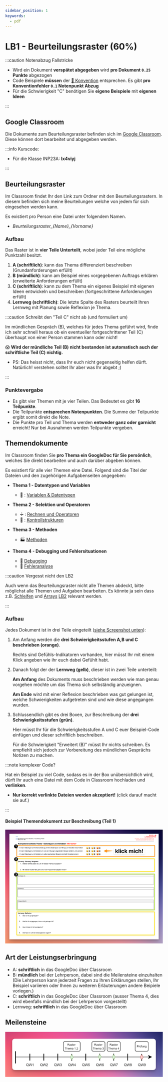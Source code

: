 ```yaml
---
sidebar_position: 1
keywords:
  - pdf
---
```


# LB1 - Beurteilungsraster (60%)

:::caution Notenabzug Fallstricke

- Wird ein Dokument **verspätet abgegeben** wird **pro Dokument `0.25` Punkte**
abgezogen
- Code Beispiele **müssen** der [:triangular_ruler: Konvention](/docs/woche01/aufgabe5-konventionen.md#konventionen) entsprechen. Es gibt **pro Konventionfehler `0.1` Notenpunkt Abzug**
- Für die Schwierigkeit "C" benötigen Sie **eigene Beispiele** mit **eigenen Ideen**

:::

## Google Classroom

Die Dokumente zum Beurteilungsraster befinden sich im
[Google Classroom](https://classroom.google.com). Diese können dort bearbeitet
und abgegeben werden.

:::info Kurscode:

- Für die Klasse INP23A: **lx4viyj**

:::

## Beurteilungsraster

Im Classroom findet Ihr den Link zum Ordner mit den Beurteilungsrastern. In
diesem befinden sich meine Beurteilungen welche von jedem für sich eingesehen
werden kann.

Es existiert pro Person eine Datei unter folgendem Namen.

- _Beurteilungsraster\_\{Name\}\_\{Vorname\}_

### Aufbau

Das Raster ist in **vier Teile Unterteilt**, wobei jeder Teil eine mögliche
Punktzahl besitzt.

1. **A (schriftlich)**: kann das Thema differenziert beschreiben
   (Grundanforderungen erfüllt)
1. **B (mündlich)**: kann am Beispiel eines vorgegebenen Auftrags erklären
   (erweiterte Anforderungen erfüllt)
1. **C (schriftlich)**: kann zu dem Thema ein eigenes Beispiel mit eigenen Ideen
   entwickeln und beschreiben (fortgeschrittene Anforderungen erfüllt)
1. **Lernweg (schriftlich)**: Die letzte Spalte des Rasters beurteilt Ihren
   Lernweg mit Planung sowie Reflexion je Thema.

:::caution Schreibt den "Teil C" nicht ab (und formuliert um)

Im mündlichen Gespräch (B), welches für jedes Thema geführt wird, finde ich sehr
schnell heraus ob ein eventueller fortgeschrittener Teil (C) überhaupt von einer
Person stammen kann oder nicht!

:scream: **Wird der mündliche Teil (B) nicht bestanden ist automatisch auch der
schriftliche Teil (C) nichtig.**

- PS: Das heisst nicht, dass Ihr euch nicht gegenseitig helfen dürft. Natürlich!
  verstehen solltet Ihr aber was Ihr abgebt ;)

:::

### Punktevergabe

- Es gibt vier Themen mit je vier Teilen. Das Bedeutet es gibt **16
  Teilpunkte**.
- Die Teilpunkte **entsprechen Notenpunkten**. Die Summe der Teilpunkte ergibt
  somit direkt die Note.
- Die Punkte pro Teil und Thema werden **entweder ganz oder garnicht** erreicht!
  Nur bei Ausnahmen werden Teilpunkte vergeben.

## Themendokumente

Im Classroom finden Sie **pro Thema ein GoogleDoc für Sie persönlich**, welches
Sie direkt bearbeiten und auch darüber abgeben können.

Es existiert für alle vier Themen eine Datei. Folgend sind die Titel der Dateien
und den zugehörigen Aufgabenseiten angegeben:

- **Thema 1 - Datentypen und Variablen**
  - :scroll: : [Variablen & Datentypen](/docs/woche02/2b-datentypen/index.md)

- **Thema 2 - Selektion und Operatoren**
  - :heavy_division_sign: : [Rechnen und Operatoren](/docs/woche02/operatoren.md)
  - :twisted_rightwards_arrows: : [Kontrollstrukturen](/docs/woche03/3a-konditionen/index.md)
- **Thema 3 - Methoden**
  - :factory: [Methoden](/docs/woche04/4a-methoden-fehleranalyse/index.md)
- **Thema 4 - Debugging und Fehlersituationen**
  - :bug: [Debugging](/docs/woche03/debugging.md)
  - 🧐 [Fehleranalyse](/docs/woche04/fehleranalyse.md)

:::caution Vergesst nicht den LB2

Auch wenn das Beurteilungsraster nicht alle Themen abdeckt, bitte möglichst alle
Themen und Aufgaben bearbeiten. Es könnte ja sein dass z.B.
[Schleifen](/docs/woche05/5a-while/index.md) und [Arrays](/docs/woche07/7a-for-arrays/index.md)
[LB2](/docs/beurteilungen/LB2.md) relevant werden.

:::

### Aufbau

Jedes Dokument ist in drei Teile eingeteilt
([siehe Screenshot unten](#beispiel-themendokument-zur-beschreibung-teil-1)):

1. Am Anfang werden die **drei Schwierigkeitsstufen A,B und C beschrieben
   (orange)**.

   Rechts sind Gefühls-Indikatoren vorhanden, hier müsst Ihr mit einem Klick
   angeben wie ihr euch dabei Gefühlt habt.

2. Danach folgt der der **Lernweg (gelb)**, dieser ist in zwei Teile unterteilt:

   **Am Anfang** des Dokuments muss beschrieben werden wie man genau vorgehen
   möchte um das Thema sich selbständig anzueignen.

   **Am Ende** wird mit einer Reflexion beschrieben was gut gelungen ist, welche
   Schwierigkeiten aufgetreten sind und wie diese angegangen wurden.

3. Schlussendlich gibt es drei Boxen, zur Beschreibung der **drei
   Schwierigkeitsstufen (grün)**.

   Hier müsst Ihr für die Schwierigkeitsstufen A und C euer Beispiel-Code
   einfügen und dieser schriftlich beschreiben.

   Für die Schwierigkeit "Erweitert (B)" müsst Ihr nichts schreiben. Es
   empfiehlt sich jedoch zur Vorbereitung des mündlichen Gesprächs Notizen zu
   machen.

:::note komplexer Code?

Hat ein Beispiel zu viel Code, sodass es in der Box unübersichtlich wird, dürft
Ihr auch eine Datei mit dem Code in Classroom hochladen und **verlinken**.

- **Nur korrekt verlinkte Dateien werden akzeptiert!** (click darauf macht sie
  auf.)

:::

#### Beispiel Themendokument zur Beschreibung (Teil 1)

![beispiel Themendokument](./images/Beispiel_Themendokument.png)

## Art der Leistungserbringung

- A: **schriftlich** in das GoogleDoc über Classroom
- B: **mündlich** bei der Lehrperson, dabei sind die Meilensteine einzuhalten
  (Die Lehrperson kann jederzeit Fragen zu Ihren Erklärungen stellen, Ihr
  Beispiel variieren oder Ihnen zu weiteren Erläuterungen andere Beipiele
  vorlegen.)
- C: **schriftlich** in das GoogleDoc über Classroom (ausser Thema 4, dies wird
  ebenfalls mündlich bei der Lehrperson vorgestellt)
- Lernweg: **schriftlich** in das GoogleDoc über Classroom

## Meilensteine

![Meilensteine](./images/meilensteine.png)
